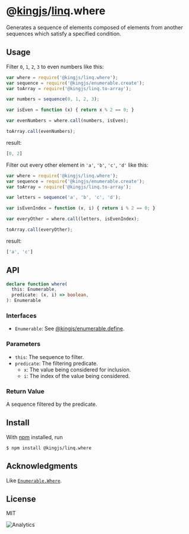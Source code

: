 # @[kingjs](https://www.npmjs.com/package/kingjs)/[linq](https://www.npmjs.com/package/@kingjs/linq).where
Generates a sequence of elements composed of elements from another sequences which satisfy a specified condition.
## Usage
Filter `0`, `1`, `2`, `3` to even numbers like this: 
```js
var where = require('@kingjs/linq.where');
var sequence = require('@kingjs/enumerable.create');
var toArray = require('@kingjs/linq.to-array');

var numbers = sequence(0, 1, 2, 3);

var isEven = function (x) { return x % 2 == 0; }

var evenNumbers = where.call(numbers, isEven);

toArray.call(evenNumbers);
```
result:
```js
[0, 2]
```
Filter out every other element in `'a'`, `'b'`, `'c'`, `'d'` like this: 
```js
var where = require('@kingjs/linq.where');
var sequence = require('@kingjs/enumerable.create');
var toArray = require('@kingjs/linq.to-array');

var letters = sequence('a', 'b', 'c', 'd');

var isEvenIndex = function (x, i) { return i % 2 == 0; }

var everyOther = where.call(letters, isEvenIndex);

toArray.call(everyOther);
```
result:
```js
['a', 'c']
```

## API

```ts
declare function where(
  this: Enumerable,
  predicate: (x, i) => boolean,
): Enumerable
```
### Interfaces
- `Enumerable`: See [@kingjs/enumerable.define](https://www.npmjs.com/package/@kingjs/enumerable.define).

### Parameters
- `this`: The sequence to filter.
- `predicate`: The filtering predicate.
  - `x`: The value being considered for inclusion.
  - `i`: The index of the value being considered.

### Return Value
A sequence filtered by the predicate.

## Install
With [npm](https://npmjs.org/) installed, run

```
$ npm install @kingjs/linq.where
```

## Acknowledgments
Like [`Enumerable.Where`](https://msdn.microsoft.com/en-us/library/bb549418(v=vs.110).aspx).

## License

MIT

![Analytics](https://analytics.kingjs.net/linq/where)